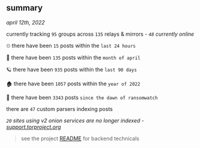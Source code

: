
## summary
_april 12th, 2022_

currently tracking `95` groups across `135` relays & mirrors - _`48` currently online_

⏲ there have been `15` posts within the `last 24 hours`

🦈 there have been `135` posts within the `month of april`

🪐 there have been `935` posts within the `last 90 days`

🏚 there have been `1057` posts within the `year of 2022`

🦕 there have been `3343` posts `since the dawn of ransomwatch`

there are `47` custom parsers indexing posts

_`20` sites using v2 onion services are no longer indexed - [support.torproject.org](https://support.torproject.org/onionservices/v2-deprecation/)_

> see the project [README](https://github.com/thetanz/ransomwatch#ransomwatch--) for backend technicals
